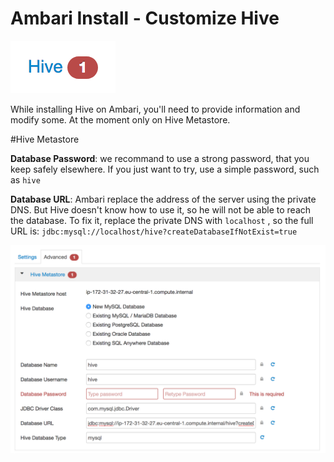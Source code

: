 # Ambari Install - Customize Hive

![hive-badge](img/hive-badge.png)

While installing Hive on Ambari, you'll need to provide information and modify some. At the moment only on Hive Metastore.

#Hive Metastore

**Database Password**: we recommand to use a strong password, that you keep safely elsewhere. If you just want to try, use a simple password, such as `hive`

**Database URL**: Ambari replace the address of the server using the private DNS. But Hive doesn't know how to use it, so he will not be able to reach the database. To fix it, replace the private DNS with `localhost` , so the full URL is:  `jdbc:mysql://localhost/hive?createDatabaseIfNotExist=true`

![hive-metastore-config](img/hive-metastore-config.png)